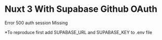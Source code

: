 # Nuxt 3 With Supabase Github OAuth

Error 500 auth session Missing

*To reproduce
first add SUPABASE_URL and SUPABASE_KEY to .env file
